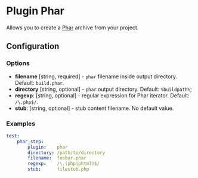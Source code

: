 Plugin Phar
===========

Allows you to create a [Phar](http://php.net/manual/en/book.phar.php) archive from your project.

Configuration
-------------

### Options

* **filename** [string, required] - `phar` filename inside output directory. Default: `build.phar`.
* **directory** [string, optional] - `phar` output directory. Default: `%buildpath%`;
* **regexp**: [string, optional] - regular expression for Phar iterator. Default: `/\.php$/`.
* **stub**: [string, optional] - stub content filename. No default value.

### Examples

```yml
test:
    phar_step:
        plugin:    phar
        directory: /path/to/directory
        filename:  foobar.phar
        regexp:    /\.(php|phtml)$/
        stub:      filestub.php
```
